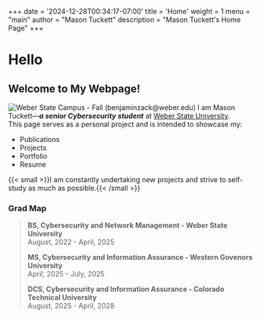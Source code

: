 +++
date = '2024-12-28T00:34:17-07:00'
title = 'Home'
weight = 1
menu = "main"
author = "Mason Tuckett"
description = "Mason Tuckett's Home Page"
+++
# Hello
## Welcome to My Webpage!
![Weber State Campus - Fall (benjaminzack@weber.edu)](/images/weber-state-campus-fall.webp)
I am Mason Tuckett—__*a senior Cybersecurity student*__ at [Weber State University](https://www.weber.edu/AboutWSU/).\
This page serves as a personal project and is intended to showcase my:
- Publications
- Projects
- Portfolio
- Resume

{{< small >}}I am constantly undertaking new projects and strive to self-study as much as possible.{{< /small >}}

### Grad Map
> __BS, Cybersecurity and Network Management - Weber State University__\
> August, 2022 - April, 2025
>
> __MS, Cybersecurity and Information Assurance - Western Govenors University__\
> April, 2025 - July, 2025
>
> __DCS, Cybersecurity and Information Assurance - Colorado Technical University__\
> August, 2025 - April, 2028




